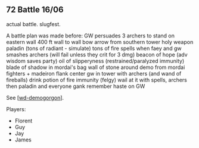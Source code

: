 ## 72 Battle 16/06
actual battle. slugfest.

A battle plan was made before:
GW persuades 3 archers to stand on eastern wall
400 ft wall to wall
bow arrow from southern tower
holy weapon paladin (tons of radiant - simulate)
tons of fire spells when faey and gw smashes
archers (will fail unless they crit for 3 dmg)
beacon of hope (adv wisdom saves party)
oil of slipperyness (restrained/paralyzed immunity)
blade of shadow in mordai's bag
wall of stone around demo from mordai
fighters + madeiron flank center
gw in tower with archers (and wand of fireballs)
drink potion of fire immunity (felgy)
wail at it with spells, archers
then paladin and everyone gank
remember haste on GW

See [[wd-demogorgon]].

Players:
- Florent
- Guy
- Jay
- James

[//begin]: # "Autogenerated link references for markdown compatibility"
[wd-demogorgon]: ../waterdeep/wd-demogorgon "Waterdeep Siege"
[//end]: # "Autogenerated link references"
